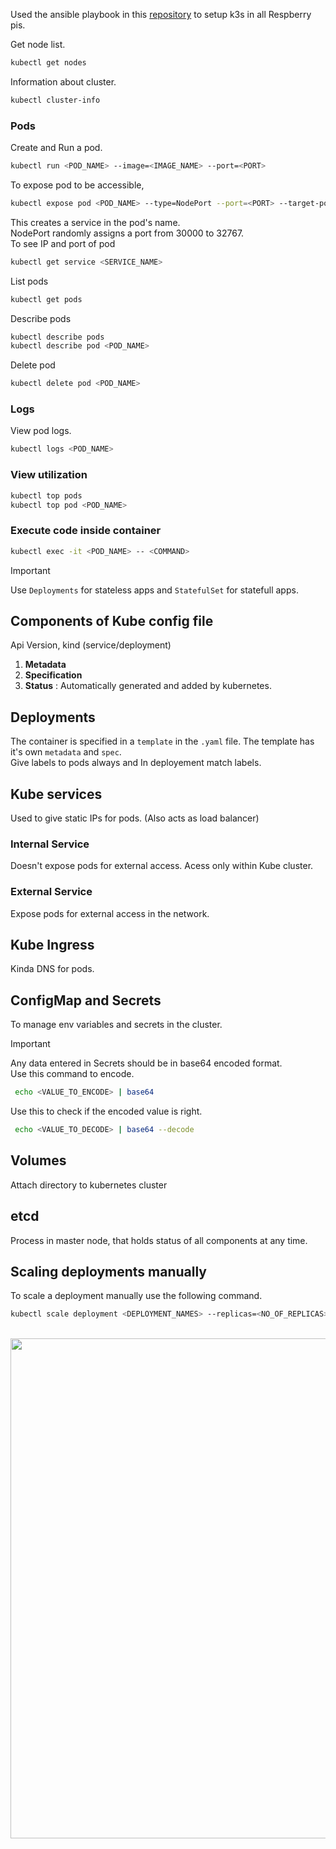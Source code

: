 Used the ansible playbook in this [repository](https://github.com/k3s-io/k3s-ansible) to setup k3s in all Respberry pis.

Get node list.
 ```bash
kubectl get nodes
```

Information about cluster.
```bash
kubectl cluster-info
```

### Pods
Create and Run a pod.
```bash
kubectl run <POD_NAME> --image=<IMAGE_NAME> --port=<PORT>
```
To expose pod to be accessible,
```bash
kubectl expose pod <POD_NAME> --type=NodePort --port=<PORT> --target-port=<PORT>
```
This creates a service in the pod's name. <br>
NodePort randomly assigns a port from 30000 to 32767. <br>
To see IP and port of pod
```bash
kubectl get service <SERVICE_NAME>
```
List pods
```bash
kubectl get pods
```
Describe pods
```bash
kubectl describe pods
kubectl describe pod <POD_NAME>
```
Delete pod
```bash
kubectl delete pod <POD_NAME>
```

### Logs
View pod logs.
```bash
kubectl logs <POD_NAME>
```

### View utilization
```bash
kubectl top pods
kubectl top pod <POD_NAME>
```

### Execute code inside container
```bash
kubectl exec -it <POD_NAME> -- <COMMAND>
```

> [!IMPORTANT]  
> Use `Deployments` for stateless apps and `StatefulSet` for statefull apps. 

## Components of Kube config file
Api Version, kind (service/deployment)
1. **Metadata**
2. **Specification**
3. **Status** : Automatically generated and added by kubernetes.

## Deployments
The container is specified in a `template` in the `.yaml` file.
The template has it's own `metadata` and `spec`. <br>
Give labels to pods always and In deployement match labels. 

## Kube services 
Used to give static IPs for pods. (Also acts as load balancer)
### Internal Service
Doesn't expose pods for external access. Acess only within Kube cluster.
### External Service
Expose pods for external access in the network.

## Kube Ingress
Kinda DNS for pods.

## ConfigMap and Secrets
To manage env variables and secrets in the cluster.

> [!IMPORTANT]  
> Any data entered in Secrets should be in base64 encoded format. <br>
> Use this command to encode. <br>
> ```bash
>  echo <VALUE_TO_ENCODE> | base64
> ```
> Use this to check if the encoded value is right. <br>
> ```bash
>  echo <VALUE_TO_DECODE> | base64 --decode
> ```

## Volumes
Attach directory to kubernetes cluster

## etcd
Process in master node, that holds status of all components at any time.

## Scaling deployments manually
To scale a deployment manually use the following command. 
```bash
kubectl scale deployment <DEPLOYMENT_NAMES> --replicas=<NO_OF_REPLICAS>
```
<br>
<div align="center">
 <img src="https://github.com/user-attachments/assets/9d3d98bb-0b8b-4ff9-84bf-0a3b3b31d115" width="800px"/>
</div>



